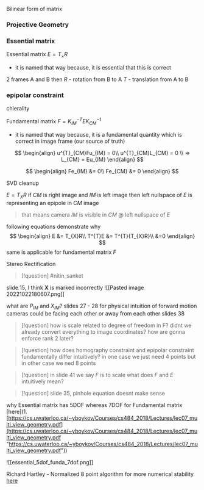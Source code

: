 Bilinear form of matrix

### Projective Geometry

### Essential matrix


Essential matrix $E = T_{\times}R$
- it is named that way because, it is essential that this is correct

2 frames A and B 
then 
$R$ - rotation from B to A
$T$ - translation from A to B

### epipolar constraint 


chierality 

Fundamental matrix $F = K_{IM}^{-T}EK_{CM}^{-1}$
- it is named that way because, it is a fundamental quantity which is correct in image frame (our source of truth)

$$
\begin{align}
u^{T}_{CM}Fu_{IM} = 0\\
u^{T}_{CM}L_{CM} = 0 \\
=> L_{CM} = Eu_{IM}
\end{align}
$$

$$
\begin{align}
Fe_{IM} &= 0\\
Fe_{CM} &= 0
\end{align}
$$


SVD cleanup

$E = T_X R$
if $CM$ is right image and $IM$ is left image
then left nullspace of $E$ is representing an epipole in $CM$ image
> that means camera $IM$ is visible in $CM$ @ left nullspace of $E$

following equations demonstrate why
$$
\begin{align}
E &= T_{X}R\\
T^{T}E &= T^{T}{T_{X}R}\\
&=0
\end{align}
$$
same is applicable for fundamental matrix $F$

Stereo Rectification 

>[!question] 
> #nitin_sanket 

slide 15, I think **X** is marked incorrectly
![[Pasted image 20221022180607.png]]



what are $P_{IM}$ and $X_{IM}$? slides 27 - 28
for physical intuition of forward motion cameras could be facing each other or away from each other slides 38 
>[!question]
> how is scale related to degree of freedom in F? 
> didnt we already convert everything to image coordinates?
> how are gonna enforce rank 2 later?

>[!question]
>how does homography constraint and epipolar constraint fundamentally differ intuitively?
>in one case we just need 4 points but in other case we ned 8 points 

>[!question]
>in slide 41 we say $F$ is to scale
>	what does $F$ and $E$ intuitively mean? 

>[!question]
>slide 35, pinhole equation doesnt make sense 

why Essential matrix  has 5DOF whereas 7DOF for Fundamental matrix 
[here](1. [https://cs.uwaterloo.ca/~yboykov/Courses/cs484_2018/Lectures/lec07_multi_view_geometry.pdf](https://cs.uwaterloo.ca/~yboykov/Courses/cs484_2018/Lectures/lec07_multi_view_geometry.pdf "https://cs.uwaterloo.ca/~yboykov/Courses/cs484_2018/Lectures/lec07_multi_view_geometry.pdf"))

![[essential_5dof_funda_7dof.png]]


Richard Hartley - Normalized 8 point algorithm for more numerical stability [here](https://en.wikipedia.org/wiki/Eight-point_algorithm#Normalized_algorithm)
